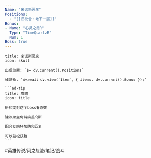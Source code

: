 ```yaml
---
Name: "米诺斯恶魔"
Positions: 
  - "[[旧校舍‧地下一层]]"
Bonus: 
- Name: "心灵之霞R"
  Type: "TimeQuartzR"
  Num: 1
Boss: true
---
```

````ad-danger
title: 米诺斯恶魔
icon: skull

出现位置: `$= dv.current().Positions`

掉落物: `$=await dv.view('Item', { items: dv.current().Bonus });`

```ad-tip
title: 攻略
icon: title

斩和突对这个boss有奇效

建议男主角链接盖乌斯

配合艾略特加防和回复

可以轻松获胜
```
````

#英雄传说/闪之轨迹/笔记/战斗